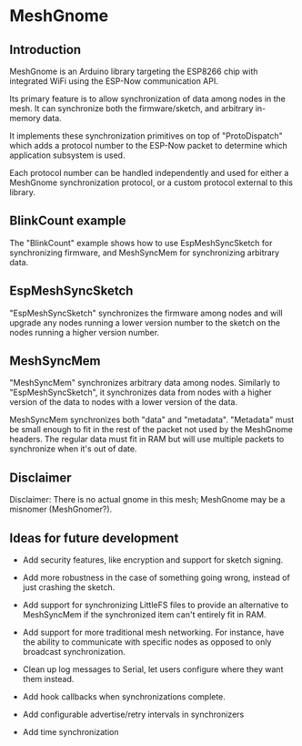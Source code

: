 # MeshGnome

## Introduction

MeshGnome is an Arduino library targeting the ESP8266 chip with
integrated WiFi using the ESP-Now communication API.

Its primary feature is to allow synchronization of data among nodes in
the mesh.  It can synchronize both the firmware/sketch, and arbitrary
in-memory data.

It implements these synchronization primitives on top of
"ProtoDispatch" which adds a protocol number to the ESP-Now packet to
determine which application subsystem is used.

Each protocol number can be handled independently and used for either
a MeshGnome synchronization protocol, or a custom protocol external to
this library.

## BlinkCount example

The "BlinkCount" example shows how to use EspMeshSyncSketch for
synchronizing firmware, and MeshSyncMem for synchronizing arbitrary
data.

## EspMeshSyncSketch

"EspMeshSyncSketch" synchronizes the firmware among nodes and will
upgrade any nodes running a lower version number to the sketch on the
nodes running a higher version number.

## MeshSyncMem

"MeshSyncMem" synchronizes arbitrary data among nodes.  Similarly to
"EspMeshSyncSketch", it synchronizes data from nodes with a higher
version of the data to nodes with a lower version of the data.

MeshSyncMem synchronizes both "data" and "metadata".  "Metadata" must
be small enough to fit in the rest of the packet not used by the
MeshGnome headers.  The regular data must fit in RAM but will use
multiple packets to synchronize when it's out of date.

## Disclaimer

Disclaimer: There is no actual gnome in this mesh; MeshGnome may be a
misnomer (MeshGnomer?).

## Ideas for future development

* Add security features, like encryption and support for sketch
  signing.

* Add more robustness in the case of something going wrong, instead of
  just crashing the sketch.

* Add support for synchronizing LittleFS files to provide an
  alternative to MeshSyncMem if the synchronized item can't entirely
  fit in RAM.

* Add support for more traditional mesh networking.  For instance,
  have the ability to communicate with specific nodes as opposed to
  only broadcast synchronization.

* Clean up log messages to Serial, let users configure where they want them instead.

* Add hook callbacks when synchronizations complete.

* Add configurable advertise/retry intervals in synchronizers

* Add time synchronization

